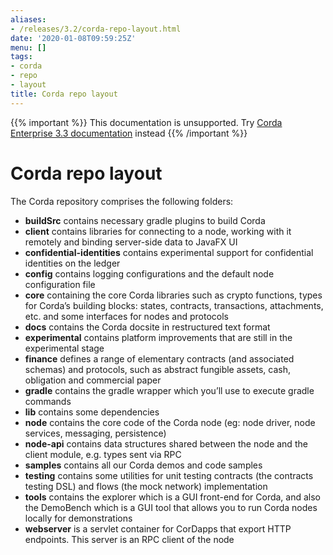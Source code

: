```yaml
---
aliases:
- /releases/3.2/corda-repo-layout.html
date: '2020-01-08T09:59:25Z'
menu: []
tags:
- corda
- repo
- layout
title: Corda repo layout
---
```

{{% important %}}
This documentation is unsupported.
Try [Corda Enterprise 3.3 documentation](/docs/corda-enterprise/3.3/_index.md) instead
{{% /important %}}


# Corda repo layout

The Corda repository comprises the following folders:


* **buildSrc** contains necessary gradle plugins to build Corda
* **client** contains libraries for connecting to a node, working with it remotely and binding server-side data to
JavaFX UI
* **confidential-identities** contains experimental support for confidential identities on the ledger
* **config** contains logging configurations and the default node configuration file
* **core** containing the core Corda libraries such as crypto functions, types for Corda’s building blocks: states,
contracts, transactions, attachments, etc. and some interfaces for nodes and protocols
* **docs** contains the Corda docsite in restructured text format
* **experimental** contains platform improvements that are still in the experimental stage
* **finance** defines a range of elementary contracts (and associated schemas) and protocols, such as abstract fungible
assets, cash, obligation and commercial paper
* **gradle** contains the gradle wrapper which you’ll use to execute gradle commands
* **lib** contains some dependencies
* **node** contains the core code of the Corda node (eg: node driver, node services, messaging, persistence)
* **node-api** contains data structures shared between the node and the client module, e.g. types sent via RPC
* **samples** contains all our Corda demos and code samples
* **testing** contains some utilities for unit testing contracts (the contracts testing DSL) and flows (the
mock network) implementation
* **tools** contains the explorer which is a GUI front-end for Corda, and also the DemoBench which is a GUI tool that
allows you to run Corda nodes locally for demonstrations
* **webserver** is a servlet container for CorDapps that export HTTP endpoints. This server is an RPC client of the node

